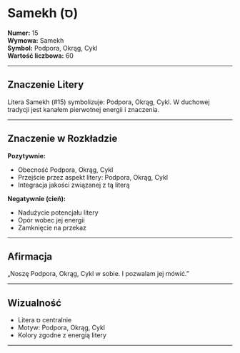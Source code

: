 
# Samekh (ס)

**Numer:** 15  
**Wymowa:** Samekh  
**Symbol:** Podpora, Okrąg, Cykl  
**Wartość liczbowa:** 60  

---

## Znaczenie Litery
Litera Samekh (#15) symbolizuje: Podpora, Okrąg, Cykl.
W duchowej tradycji jest kanałem pierwotnej energii i znaczenia.

---

## Znaczenie w Rozkładzie

**Pozytywnie:**  
- Obecność Podpora, Okrąg, Cykl  
- Przejście przez aspekt litery: Podpora, Okrąg, Cykl  
- Integracja jakości związanej z tą literą  

**Negatywnie (cień):**  
- Nadużycie potencjału litery  
- Opór wobec jej energii  
- Zamknięcie na przekaz  

---

## Afirmacja
„Noszę Podpora, Okrąg, Cykl w sobie. I pozwalam jej mówić.”

---

## Wizualność
- Litera ס centralnie  
- Motyw: Podpora, Okrąg, Cykl  
- Kolory zgodne z energią litery

---

